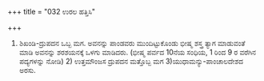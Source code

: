 +++
title = "032 ಉರಲ ಹತ್ತಿಸಿ"

+++
1) ಶಿಖಂಡಿ-ದ್ರುಪದನ ಒಬ್ಬ ಮಗ. ಅವನನ್ನು ಪಾಂಡವರು ಮುಂದಿಟ್ಟುಕೊಂಡು ಭೀಷ್ಮ ಶಸ್ತ್ರ ತ್ಯಾಗ ಮಾಡುವಂತೆ ಮಾಡಿ ಅವನನ್ನು ಶರಶಯನಕ್ಕೆ ಒಳಗು ಮಾಡಿದರು. (ಭೀಷ್ಮ ಪರ್ವದ 10ನೆಯ ಸಂಧಿಯ, 1 ರಿಂದ 9 ರ ವರೆಗಿನ ಪದ್ಯಗಳನ್ನು ನೋಡಿ) 2) ಉತ್ತಮೌಂಜಸ ದ್ರುಪದನ ಮತ್ತೊಬ್ಬ ಮಗ 3)ಯುಧಾಮನ್ಯು-ಪಾಂಚಾಲದೇಶದ ಅರಸು.
